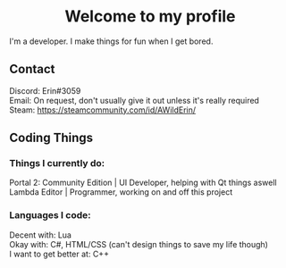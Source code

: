 <h1 align="center">Welcome to my profile</h1>

I'm a developer. I make things for fun when I get bored.

## Contact
Discord: Erin#3059 <br>
Email: On request, don't usually give it out unless it's really required <br>
Steam: https://steamcommunity.com/id/AWildErin/ <br>

## Coding Things

### Things I currently do:
Portal 2: Community Edition | UI Developer, helping with Qt things aswell <br>
Lambda Editor | Programmer, working on and off this project <br>

### Languages I code:
Decent with: Lua <br>
Okay with: C#, HTML/CSS (can't design things to save my life though) <br>
I want to get better at: C++ <br>
